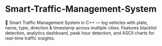 # Smart-Traffic-Management-System
🚦 Smart Traffic Management System in C++ — log vehicles with plate, name, type, direction &amp; timestamp across multiple cities. Features blacklist detection, analytics dashboard, peak hour detection, and ASCII charts for real-time traffic insights.
